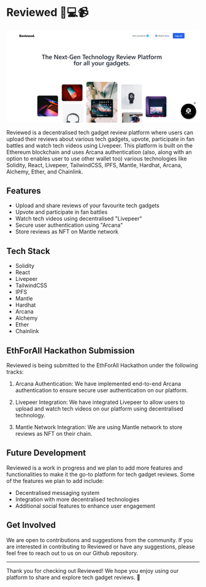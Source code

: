 # Reviewed 📱💻📹

![image](documents/1.jpg)

Reviewed is a decentralised tech gadget review platform where users can upload their reviews about various tech gadgets, upvote, participate in fan battles and watch tech videos using Livepeer. This platform is built on the Ethereum blockchain and uses Arcana authentication (also, along with an option to enables user to use other wallet too) various technologies like Solidity, React, Livepeer, TailwindCSS, IPFS, Mantle, Hardhat, Arcana, Alchemy, Ether, and Chainlink.

## Features

- Upload and share reviews of your favourite tech gadgets
- Upvote and participate in fan battles
- Watch tech videos using decentralised "Livepeer"
- Secure user authentication using "Arcana"
- Store reviews as NFT on Mantle network

## Tech Stack

- Solidity
- React
- Livepeer
- TailwindCSS
- IPFS
- Mantle
- Hardhat
- Arcana
- Alchemy
- Ether
- Chainlink

## EthForAll Hackathon Submission

Reviewed is being submitted to the EthForAll Hackathon under the following tracks:

1. Arcana Authentication: We have implemented end-to-end Arcana authentication to ensure secure user authentication on our platform.

2. Livepeer Integration: We have integrated Livepeer to allow users to upload and watch tech videos on our platform using decentralised technology.

3. Mantle Network Integration: We are using Mantle network to store reviews as NFT on their chain.

## Future Development

Reviewed is a work in progress and we plan to add more features and functionalities to make it the go-to platform for tech gadget reviews. Some of the features we plan to add include:

- Decentralised messaging system
- Integration with more decentralised technologies
- Additional social features to enhance user engagement

## Get Involved

We are open to contributions and suggestions from the community. If you are interested in contributing to Reviewed or have any suggestions, please feel free to reach out to us on our Github repository.

---

Thank you for checking out Reviewed! We hope you enjoy using our platform to share and explore tech gadget reviews. 🚀
